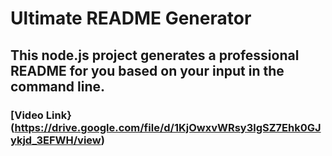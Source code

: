 # Ultimate README Generator

## This node.js project generates a professional README for you based on your input in the command line.

### [Video Link}(https://drive.google.com/file/d/1KjOwxvWRsy3lgSZ7Ehk0GJykjd_3EFWH/view)

